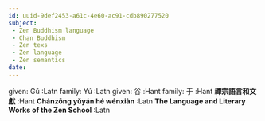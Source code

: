 ```yaml
---
id: uuid-9def2453-a61c-4e60-ac91-cdb890277520
subject: 
 - Zen Buddhism language
 - Chan Buddhism
 - Zen texs
 - Zen language
 - Zen semantics
date: 
---
```


given: Gǔ :Latn
family: Yú :Latn
given: 谷 :Hant
family: 于 :Hant
**禪宗語言和文獻** :Hant
**Chánzōng yǔyán hé wénxiàn** :Latn
**The Language and Literary Works of the Zen School** :Latn